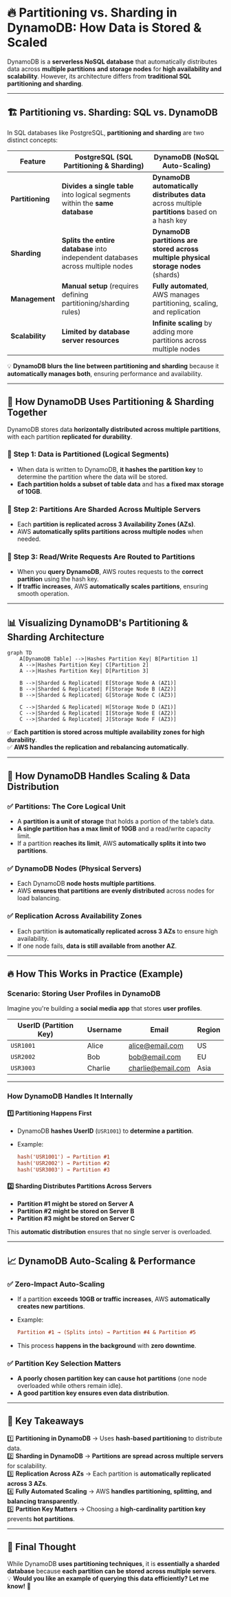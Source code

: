 # 🔥 **Partitioning vs. Sharding in DynamoDB: How Data is Stored & Scaled**

DynamoDB is a **serverless NoSQL database** that automatically distributes data across **multiple partitions and storage nodes** for **high availability and scalability**. However, its architecture differs from **traditional SQL partitioning and sharding**.

---

## 🏗 **Partitioning vs. Sharding: SQL vs. DynamoDB**

In SQL databases like PostgreSQL, **partitioning and sharding** are two distinct concepts:

| **Feature**      | **PostgreSQL (SQL Partitioning & Sharding)**                                    | **DynamoDB (NoSQL Auto-Scaling)**                                                              |
| ---------------- | ------------------------------------------------------------------------------- | ---------------------------------------------------------------------------------------------- |
| **Partitioning** | **Divides a single table** into logical segments within the **same database**   | **DynamoDB automatically distributes data** across multiple **partitions** based on a hash key |
| **Sharding**     | **Splits the entire database** into independent databases across multiple nodes | **DynamoDB partitions are stored across multiple physical storage nodes** (shards)             |
| **Management**   | **Manual setup** (requires defining partitioning/sharding rules)                | **Fully automated**, AWS manages partitioning, scaling, and replication                        |
| **Scalability**  | **Limited by database server resources**                                        | **Infinite scaling** by adding more partitions across multiple nodes                           |

💡 **DynamoDB blurs the line between partitioning and sharding** because it **automatically manages both**, ensuring performance and availability.

---

## 🔄 **How DynamoDB Uses Partitioning & Sharding Together**

DynamoDB stores data **horizontally distributed across multiple partitions**, with each partition **replicated for durability**.

### 📌 **Step 1: Data is Partitioned (Logical Segments)**

- When data is written to DynamoDB, **it hashes the partition key** to determine the partition where the data will be stored.
- **Each partition holds a subset of table data** and has **a fixed max storage of 10GB**.

### 📌 **Step 2: Partitions Are Sharded Across Multiple Servers**

- Each **partition is replicated across 3 Availability Zones (AZs)**.
- AWS **automatically splits partitions across multiple nodes** when needed.

### 📌 **Step 3: Read/Write Requests Are Routed to Partitions**

- When you **query DynamoDB**, AWS routes requests to the **correct partition** using the hash key.
- **If traffic increases**, AWS **automatically scales partitions**, ensuring smooth operation.

---

## 📊 **Visualizing DynamoDB's Partitioning & Sharding Architecture**

```mermaid
graph TD
    A[DynamoDB Table] -->|Hashes Partition Key| B[Partition 1]
    A -->|Hashes Partition Key| C[Partition 2]
    A -->|Hashes Partition Key| D[Partition 3]

    B -->|Sharded & Replicated| E[Storage Node A (AZ1)]
    B -->|Sharded & Replicated| F[Storage Node B (AZ2)]
    B -->|Sharded & Replicated| G[Storage Node C (AZ3)]

    C -->|Sharded & Replicated| H[Storage Node D (AZ1)]
    C -->|Sharded & Replicated| I[Storage Node E (AZ2)]
    C -->|Sharded & Replicated| J[Storage Node F (AZ3)]
```

✅ **Each partition is stored across multiple availability zones for high durability**.  
✅ **AWS handles the replication and rebalancing automatically**.

---

## 📌 **How DynamoDB Handles Scaling & Data Distribution**

### ✅ **Partitions: The Core Logical Unit**

- A **partition is a unit of storage** that holds a portion of the table’s data.
- **A single partition has a max limit of 10GB** and a read/write capacity limit.
- If a partition **reaches its limit**, AWS **automatically splits it into two partitions**.

### ✅ **DynamoDB Nodes (Physical Servers)**

- Each DynamoDB **node hosts multiple partitions**.
- AWS **ensures that partitions are evenly distributed** across nodes for load balancing.

### ✅ **Replication Across Availability Zones**

- Each partition **is automatically replicated across 3 AZs** to ensure high availability.
- If one node fails, **data is still available from another AZ**.

---

## 🔥 **How This Works in Practice (Example)**

### **Scenario: Storing User Profiles in DynamoDB**

Imagine you're building a **social media app** that stores **user profiles**.

| **UserID (Partition Key)** | **Username** | **Email**           | **Region** |
| -------------------------- | ------------ | ------------------- | ---------- |
| `USR1001`                  | Alice        | <alice@email.com>   | US         |
| `USR2002`                  | Bob          | <bob@email.com>     | EU         |
| `USR3003`                  | Charlie      | <charlie@email.com> | Asia       |

---

### **How DynamoDB Handles It Internally**

#### 1️⃣ **Partitioning Happens First**

- DynamoDB **hashes UserID** (`USR1001`) to **determine a partition**.
- Example:

  ```ini
  hash('USR1001') → Partition #1
  hash('USR2002') → Partition #2
  hash('USR3003') → Partition #3
  ```

#### 2️⃣ **Sharding Distributes Partitions Across Servers**

- **Partition #1 might be stored on Server A**
- **Partition #2 might be stored on Server B**
- **Partition #3 might be stored on Server C**

This **automatic distribution** ensures that no single server is overloaded.

---

## 📈 **DynamoDB Auto-Scaling & Performance**

### ✅ **Zero-Impact Auto-Scaling**

- If a partition **exceeds 10GB or traffic increases**, AWS **automatically creates new partitions**.
- Example:

  ```ini
  Partition #1 → (Splits into) → Partition #4 & Partition #5
  ```

- This process **happens in the background** with **zero downtime**.

### ✅ **Partition Key Selection Matters**

- **A poorly chosen partition key can cause hot partitions** (one node overloaded while others remain idle).
- **A good partition key ensures even data distribution**.

---

## 🏁 **Key Takeaways**

1️⃣ **Partitioning in DynamoDB** → Uses **hash-based partitioning** to distribute data.  
2️⃣ **Sharding in DynamoDB** → **Partitions are spread across multiple servers** for scalability.  
3️⃣ **Replication Across AZs** → Each partition is **automatically replicated across 3 AZs**.  
4️⃣ **Fully Automated Scaling** → AWS **handles partitioning, splitting, and balancing transparently**.  
5️⃣ **Partition Key Matters** → Choosing a **high-cardinality partition key** prevents **hot partitions**.

---

## 🚀 **Final Thought**

While DynamoDB **uses partitioning techniques**, it is **essentially a sharded database** because **each partition can be stored across multiple servers**.  
💡 **Would you like an example of querying this data efficiently? Let me know!** 🚀
